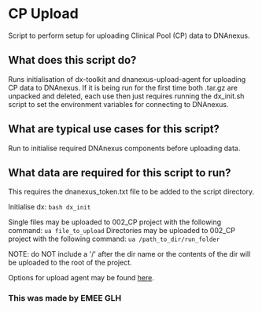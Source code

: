 # CP Upload
Script to perform setup for uploading Clinical Pool (CP) data to DNAnexus.

## What does this script do?
Runs initialisation of dx-toolkit and dnanexus-upload-agent for uploading CP data to DNAnexus.
If it is being run for the first time both .tar.gz are unpacked and deleted, each use then just 
requires running the dx_init.sh script to set the environment variables for connecting to DNAnexus.

## What are typical use cases for this script?

Run to initialise required DNAnexus components before uploading data. 

## What data are required for this script to run?

This requires the dnanexus_token.txt file to be added to the script directory.

Initialise dx:
`bash dx_init`

Single files may be uploaded to 002_CP project with the following command: `ua file_to_upload`
Directories may be uploaded to 002_CP project with the following command: `ua /path_to_dir/run_folder`

NOTE: do NOT include a '/' after the dir name or the contents of the dir will be uploaded to the root of the project.

Options for upload agent may be found [here][dx-url].

### This was made by EMEE GLH

[dx-url]: https://documentation.dnanexus.com/user/objects/uploading-and-downloading-files/batch/upload-agent
